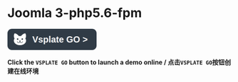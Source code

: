 # Joomla 3-php5.6-fpm

<a href="https://www.vsplate.com/?docker-compose=https://github.com/vsplate/dcenvs/joomla/3-php5.6-fpm"><img alt="VSPLATE GO" src="https://raw.githubusercontent.com/vsplate/images/master/vsgo_btn.png" width="200px"></a>

**Click the `VSPLATE GO` button to launch a demo online / 点击`VSPLATE GO`按钮创建在线环境**